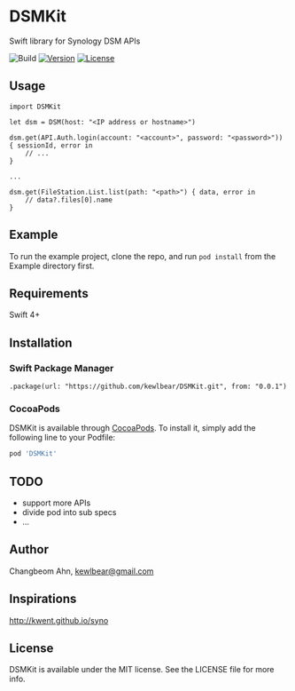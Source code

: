 # DSMKit

Swift library for Synology DSM APIs

![Build](https://github.com/kewlbear/DSMKit/workflows/Swift/badge.svg)
[![Version](https://img.shields.io/cocoapods/v/DSMKit.svg?style=flat)](http://cocoapods.org/pods/DSMKit)
[![License](https://img.shields.io/cocoapods/l/DSMKit.svg?style=flat)](http://cocoapods.org/pods/DSMKit)

## Usage

```
import DSMKit

let dsm = DSM(host: "<IP address or hostname>")

dsm.get(API.Auth.login(account: "<account>", password: "<password>")) { sessionId, error in
    // ...
}

...

dsm.get(FileStation.List.list(path: "<path>") { data, error in
    // data?.files[0].name
}
```

## Example

To run the example project, clone the repo, and run `pod install` from the Example directory first.

## Requirements

Swift 4+

## Installation

### Swift Package Manager

```
.package(url: "https://github.com/kewlbear/DSMKit.git", from: "0.0.1")
```

### CocoaPods

DSMKit is available through [CocoaPods](http://cocoapods.org). To install
it, simply add the following line to your Podfile:

```ruby
pod 'DSMKit'
```

## TODO

- support more APIs
- divide pod into sub specs
- ...

## Author

Changbeom Ahn, kewlbear@gmail.com

## Inspirations

http://kwent.github.io/syno

## License

DSMKit is available under the MIT license. See the LICENSE file for more info.
